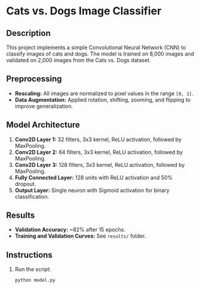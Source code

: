 # Cats vs. Dogs Image Classifier

## Description
This project implements a simple Convolutional Neural Network (CNN) to classify images of cats and dogs. The model is trained on 8,000 images and validated on 2,000 images from the Cats vs. Dogs dataset.

## Preprocessing
- **Rescaling:** All images are normalized to pixel values in the range `[0, 1]`.
- **Data Augmentation:** Applied rotation, shifting, zooming, and flipping to improve generalization.

## Model Architecture
1. **Conv2D Layer 1:** 32 filters, 3x3 kernel, ReLU activation, followed by MaxPooling.
2. **Conv2D Layer 2:** 64 filters, 3x3 kernel, ReLU activation, followed by MaxPooling.
3. **Conv2D Layer 3:** 128 filters, 3x3 kernel, ReLU activation, followed by MaxPooling.
4. **Fully Connected Layer:** 128 units with ReLU activation and 50% dropout.
5. **Output Layer:** Single neuron with Sigmoid activation for binary classification.

## Results
- **Validation Accuracy:** ~82% after 15 epochs.
- **Training and Validation Curves:** See `results/` folder.

## Instructions
1. Run the script:
   ```bash
   python model.py
